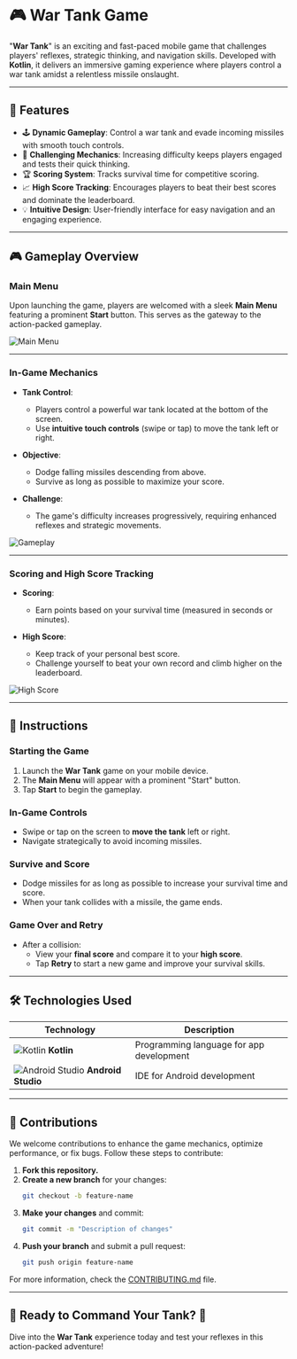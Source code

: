 # 🎮 War Tank Game

"**War Tank**" is an exciting and fast-paced mobile game that challenges players' reflexes, strategic thinking, and navigation skills. Developed with **Kotlin**, it delivers an immersive gaming experience where players control a war tank amidst a relentless missile onslaught.

---

## 🌟 Features

- 🕹️ **Dynamic Gameplay**: Control a war tank and evade incoming missiles with smooth touch controls.
- 🎯 **Challenging Mechanics**: Increasing difficulty keeps players engaged and tests their quick thinking.
- 🏆 **Scoring System**: Tracks survival time for competitive scoring.
- 📈 **High Score Tracking**: Encourages players to beat their best scores and dominate the leaderboard.
- 💡 **Intuitive Design**: User-friendly interface for easy navigation and an engaging experience.

---

## 🎮 Gameplay Overview

### **Main Menu**

Upon launching the game, players are welcomed with a sleek **Main Menu** featuring a prominent **Start** button. This serves as the gateway to the action-packed gameplay.

![Main Menu](https://github.com/dilrukshax/War_Tank/assets/100220079/11b83c76-e372-4578-9ecf-6abae8c804d9)

---

### **In-Game Mechanics**

- **Tank Control**: 
  - Players control a powerful war tank located at the bottom of the screen.
  - Use **intuitive touch controls** (swipe or tap) to move the tank left or right.
  
- **Objective**:
  - Dodge falling missiles descending from above.
  - Survive as long as possible to maximize your score.

- **Challenge**:
  - The game's difficulty increases progressively, requiring enhanced reflexes and strategic movements.

![Gameplay](https://github.com/dilrukshax/War_Tank/assets/100220079/ba5089d6-c3b0-48b4-a4cf-e65b7db55b92)

---

### **Scoring and High Score Tracking**

- **Scoring**:
  - Earn points based on your survival time (measured in seconds or minutes).
  
- **High Score**:
  - Keep track of your personal best score.
  - Challenge yourself to beat your own record and climb higher on the leaderboard.

![High Score](https://github.com/dilrukshax/War_Tank/assets/100220079/92520091-2cc9-4d4b-aee4-cb04c49ac217)

---

## 📖 Instructions

### **Starting the Game**

1. Launch the **War Tank** game on your mobile device.
2. The **Main Menu** will appear with a prominent "Start" button.
3. Tap **Start** to begin the gameplay.

### **In-Game Controls**

- Swipe or tap on the screen to **move the tank** left or right.
- Navigate strategically to avoid incoming missiles.

### **Survive and Score**

- Dodge missiles for as long as possible to increase your survival time and score.
- When your tank collides with a missile, the game ends.

### **Game Over and Retry**

- After a collision:
  - View your **final score** and compare it to your **high score**.
  - Tap **Retry** to start a new game and improve your survival skills.

---

## 🛠️ Technologies Used

| **Technology**                          | **Description**                                |
|-----------------------------------------|------------------------------------------------|
| ![Kotlin](https://img.icons8.com/color/48/000000/kotlin.png) **Kotlin**              | Programming language for app development       |
| ![Android Studio](https://img.icons8.com/color/48/000000/android-studio.png) **Android Studio** | IDE for Android development                   |

---

## 🤝 Contributions

We welcome contributions to enhance the game mechanics, optimize performance, or fix bugs. Follow these steps to contribute:

1. **Fork this repository.**
2. **Create a new branch** for your changes:
   ```bash
   git checkout -b feature-name
   ```
3. **Make your changes** and commit:
   ```bash
   git commit -m "Description of changes"
   ```
4. **Push your branch** and submit a pull request:
   ```bash
   git push origin feature-name
   ```

For more information, check the [CONTRIBUTING.md](CONTRIBUTING.md) file.

---

## 🎉 Ready to Command Your Tank? 🚀
Dive into the **War Tank** experience today and test your reflexes in this action-packed adventure!
